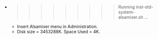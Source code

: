 * >>>>>>>>> Running inst-std-system-alsamixer.sh ...
  * Insert Alsamixer menu in Administration.
  * Disk size = 3453288K. Space Used = 4K.
